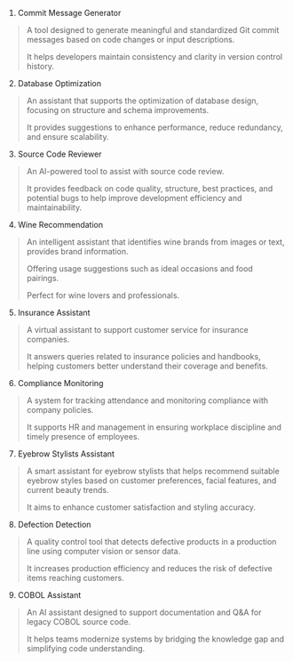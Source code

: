 1. Commit Message Generator
> A tool designed to generate meaningful and standardized Git commit messages based on code changes or input descriptions.
> 
> It helps developers maintain consistency and clarity in version control history.

2. Database Optimization
> An assistant that supports the optimization of database design, focusing on structure and schema improvements.
> 
> It provides suggestions to enhance performance, reduce redundancy, and ensure scalability.

3. Source Code Reviewer
> An AI-powered tool to assist with source code review.
> 
> It provides feedback on code quality, structure, best practices, and potential bugs to help improve development efficiency and maintainability.

4. Wine Recommendation
> An intelligent assistant that identifies wine brands from images or text, provides brand information.
> 
> Offering usage suggestions such as ideal occasions and food pairings.
> 
> Perfect for wine lovers and professionals.

5. Insurance Assistant
> A virtual assistant to support customer service for insurance companies.
> 
> It answers queries related to insurance policies and handbooks, helping customers better understand their coverage and benefits.
>
6. Compliance Monitoring
> A system for tracking attendance and monitoring compliance with company policies.
> 
> It supports HR and management in ensuring workplace discipline and timely presence of employees.
>
7. Eyebrow Stylists Assistant
> A smart assistant for eyebrow stylists that helps recommend suitable eyebrow styles based on customer preferences, facial features, and current beauty trends.
> 
> It aims to enhance customer satisfaction and styling accuracy.

8. Defection Detection
> A quality control tool that detects defective products in a production line using computer vision or sensor data.
> 
> It increases production efficiency and reduces the risk of defective items reaching customers.

9. COBOL Assistant
> An AI assistant designed to support documentation and Q&A for legacy COBOL source code.
> 
> It helps teams modernize systems by bridging the knowledge gap and simplifying code understanding.

